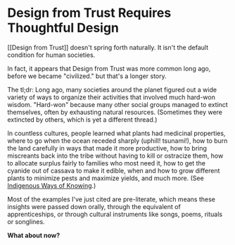 # Design from Trust Requires Thoughtful Design

[[Design from Trust]] doesn't spring forth naturally. It isn't the default condition for human societies. 

In fact, it appears that Design from Trust was more common long ago, before we became "civilized." but that's a longer story. 

The tl;dr: Long ago, many societies around the planet figured out a wide variety of ways to organize their activities that involved much hard-won wisdom. "Hard-won" because many other social groups managed to extinct themselves, often by exhausting natural resources. (Sometimes they were extincted by others, which is yet a different thread.) 

In countless cultures, people learned what plants had medicinal properties, where to go when the ocean receded sharply (uphill! tsunami!), how to burn the land carefully in ways that made it more productive, how to bring miscreants back into the tribe without having to kill or ostracize them, how to allocate surplus fairly to families who most need it, how to get the cyanide out of cassava to make it edible, when and how to grow different plants to minimize pests and maximize yields, and much more. (See [Indigenous Ways of Knowing](https://bra.in/3pD4rp).)

Most of the examples I've just cited are pre-literate, which means these insights were passed down orally, through the equivalent of apprenticeships, or through cultural instruments like songs, poems, rituals or songlines. 

**What about now?**

